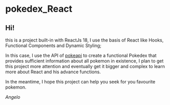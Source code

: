 # pokedex_React

## Hi!

this is a project built-in with ReactJs 18, I use the basis of React like Hooks, Functional Components and Dynamic Styling; 
	
In this case, I use the API of [pokeapi](https://pokeapi.co) to create a functional Pokedex that provides sufficient information about all pokemon in existence, I plan to get this project more attention and eventually get it bigger and complex to learn more about React and his advance functions.

In the meantime, I hope this project can help you seek for you favourite pokemon.

*Angelo* 
